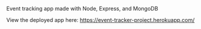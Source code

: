 Event tracking app made with Node, Express, and MongoDB

View the deployed app here: https://event-tracker-project.herokuapp.com/
